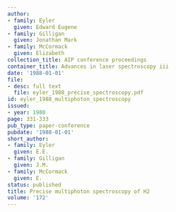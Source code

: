 ```yaml
---
author:
- family: Eyler
  given: Edward Eugene
- family: Gilligan
  given: Jonathan Mark
- family: McCormack
  given: Elizabeth
collection_title: AIP conference proceedings
container_title: Advances in laser spectroscopy iii
date: '1988-01-01'
file:
- desc: full text
  file: eyler_1988_precise_spectroscopy.pdf
id: eyler_1988_multiphoton_spectroscopy
issued:
- year: 1988
page: 331-333
pub_type: paper-conference
pubdate: '1988-01-01'
short_author:
- family: Eyler
  given: E.E.
- family: Gilligan
  given: J.M.
- family: McCormack
  given: E.
status: published
title: Precise multiphoton spectroscopy of H2
volume: '172'
---
```

